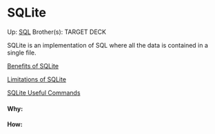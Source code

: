 # SQLite

Up: [SQL](sql)
Brother(s):
TARGET DECK

SQLite is an implementation of SQL where all the data is contained in a single file.

[Benefits of SQLite](benefits_of_sqlite)

[Limitations of SQLite](limitations_of_sqlite)

[SQLite Useful Commands](sqlite_useful_commands)

































#### Why:
#### How:









